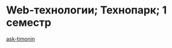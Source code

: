 # Web-технологии; Технопарк; 1 семестр

[ask-timonin](https://github.com/timoninas/ask-timonin/blob/develop/test.html)
